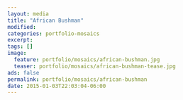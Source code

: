 ```yaml
---
layout: media
title: "African Bushman"
modified:
categories: portfolio-mosaics
excerpt:
tags: []
image:
  feature: portfolio/mosaics/african-bushman.jpg
  teaser: portfolio/mosaics/african-bushman-tease.jpg
ads: false 
permalink: portfolio/mosaics/african-bushman
date: 2015-01-03T22:03:04-06:00
---
```


